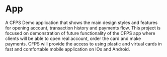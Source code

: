 # App

A CFPS Demo application that shows the main design styles and features for opening account, transaction history and payments flow. This project is focused on demonstration of future functionality of the CFPS app where clients will be able to open real account, order the card and make payments. CFPS will provide the access to using plastic and virtual cards in fast and comfortable mobile application on IOs and Android.

